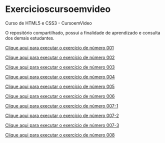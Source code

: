# Exercicioscursoemvideo
 Curso de HTML5 e CSS3 - CursoemVideo

O repositório compartilhado, possui a finalidade de aprendizado e consulta dos demais estudantes.


<a href="https://miguelmenezes17.github.io/Exercicioscursoemvideo/ex001/ex001.html" target="_blank">Clique aqui para executar o exercício de número 001</a>

<a href="https://miguelmenezes17.github.io/Exercicioscursoemvideo/ex002/ex002.html">Clique aqui para executar o exercício de número 002</a>

<a href="https://miguelmenezes17.github.io/Exercicioscursoemvideo/ex003/ex003.html">Clique aqui para executar o exercício de número 003</a>

<a href="https://miguelmenezes17.github.io/Exercicioscursoemvideo/ex004/ex004.html">Clique aqui para executar o exercício de número 004</a>

<a href="#">Clique aqui para executar o exercício de número 005</a>

<a href="https://miguelmenezes17.github.io/Exercicioscursoemvideo/ex006/ex006.html">Clique aqui para executar o exercício de número 006</a>

<a href="https://miguelmenezes17.github.io/Exercicioscursoemvideo/ex007/html4.html">Clique aqui para executar o exercício de número 007-1</a>

<a href="">Clique aqui para executar o exercício de número 007-2</a>

<a href="">Clique aqui para executar o exercício de número 007-3</a>

<a href="">Clique aqui para executar o exercício de número 008</a>